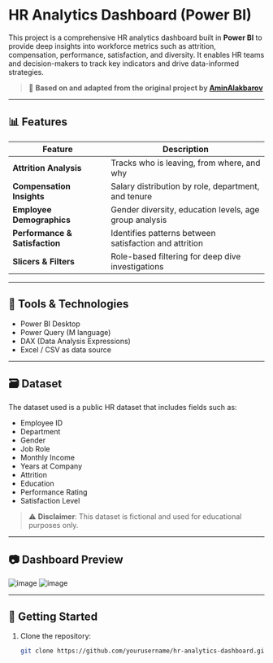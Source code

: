# HR Analytics Dashboard (Power BI)

This project is a comprehensive HR analytics dashboard built in **Power BI** to provide deep insights into workforce metrics such as attrition, compensation, performance, satisfaction, and diversity. It enables HR teams and decision-makers to track key indicators and drive data-informed strategies.

> 📌 **Based on and adapted from the original project by [AminAlakbarov](https://github.com/AminAlakbarov/HR-Analytics-Project)**  

---

## 📊 Features

| Feature                            | Description                                                  |
|-----------------------------------|--------------------------------------------------------------|
| **Attrition Analysis**            | Tracks who is leaving, from where, and why                   |
| **Compensation Insights**         | Salary distribution by role, department, and tenure          |
| **Employee Demographics**         | Gender diversity, education levels, age group analysis       |
| **Performance & Satisfaction**    | Identifies patterns between satisfaction and attrition       |
| **Slicers & Filters**             | Role-based filtering for deep dive investigations            |

---

## 🧰 Tools & Technologies

- Power BI Desktop
- Power Query (M language)
- DAX (Data Analysis Expressions)
- Excel / CSV as data source

---

## 🗃️ Dataset

The dataset used is a public HR dataset that includes fields such as:

- Employee ID  
- Department  
- Gender  
- Job Role  
- Monthly Income  
- Years at Company  
- Attrition  
- Education  
- Performance Rating  
- Satisfaction Level  

> ⚠️ **Disclaimer**: This dataset is fictional and used for educational purposes only.

---

## 📷 Dashboard Preview

![image](https://github.com/user-attachments/assets/cdcabe1c-abea-490a-9119-a318785a1da8)
![image](https://github.com/user-attachments/assets/76385406-ea98-4cbf-9801-c619ac8dc792)

---

## 🚀 Getting Started

1. Clone the repository:
   ```bash
   git clone https://github.com/yourusername/hr-analytics-dashboard.git
